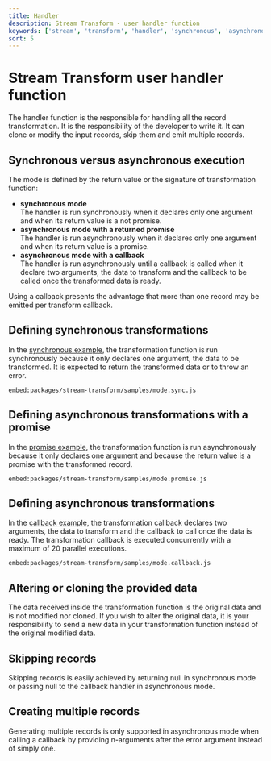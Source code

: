 ```yaml
---
title: Handler
description: Stream Transform - user handler function
keywords: ['stream', 'transform', 'handler', 'synchronous', 'asynchronous', 'alter', 'skip', 'clone']
sort: 5
---
```


# Stream Transform user handler function

The handler function is the responsible for handling all the record transformation. It is the responsibility of the developer to write it. It can clone or modify the input records, skip them and emit multiple records.

## Synchronous versus asynchronous execution

The mode is defined by the return value or the signature of transformation function:

- **synchronous mode**   
  The handler is run synchronously when it declares only one argument and when its return value is a not promise.
- **asynchronous mode with a returned promise**   
  The handler is run asynchronously when it declares only one argument and when its return value is a promise.
- **asynchronous mode with a callback**   
  The handler is run asynchronously until a callback is called when it declare two arguments, the data to transform and the callback to be called once the transformed data is ready.

Using a callback presents the advantage that more than one record may be emitted per transform callback.

## Defining synchronous transformations

In the [synchronous example](https://github.com/adaltas/node-csv/blob/master/packages/stream-transform/samples/mode.sync.js), the transformation function is run synchronously because it only declares one argument, the data to be transformed. It is expected to return the transformed data or to throw an error.

`embed:packages/stream-transform/samples/mode.sync.js`

## Defining asynchronous transformations with a promise

In the [promise example](https://github.com/adaltas/node-csv/blob/master/packages/stream-transform/samples/mode.promise.js), the transformation function is run asynchronously because it only declares one argument and because the return value is a promise with the transformed record.

`embed:packages/stream-transform/samples/mode.promise.js`

## Defining asynchronous transformations

In the [callback example](https://github.com/adaltas/node-csv/blob/master/packages/stream-transform/samples/mode.callback.js), the transformation callback declares two arguments, the data to transform and the callback to call once the data is ready. The transformation callback is executed concurrently with a maximum of 20 parallel executions.

`embed:packages/stream-transform/samples/mode.callback.js`

## Altering or cloning the provided data

The data received inside the transformation function is the original data and is not modified nor cloned. If you wish to alter the original data, it is your responsibility to send a new data in your transformation function instead of the original modified data.

## Skipping records

Skipping records is easily achieved by returning null in synchronous mode or passing null to the callback handler in asynchronous mode.

## Creating multiple records

Generating multiple records is only supported in asynchronous mode when calling a callback by providing n-arguments after the error argument instead of simply one.
